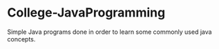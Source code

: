 # College-JavaProgramming
Simple Java programs done in order to learn some commonly used java concepts.
